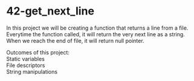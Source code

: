 # 42-get_next_line

In this project we will be creating a function that returns a line from a file. Everytime the function called, it will return the very next line as a string. When we reach the end of file, it will return null pointer.

Outcomes of this project:\
Static variables\
File descriptors\
String manipulations
